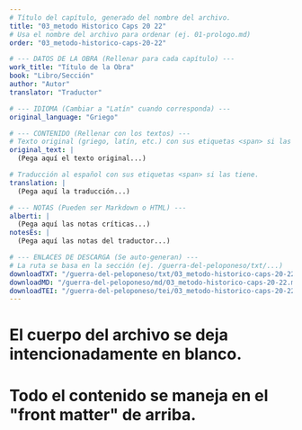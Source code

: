 ```yaml
---
# Título del capítulo, generado del nombre del archivo.
title: "03_metodo Historico Caps 20 22"
# Usa el nombre del archivo para ordenar (ej. 01-prologo.md)
order: "03_metodo-historico-caps-20-22"

# --- DATOS DE LA OBRA (Rellenar para cada capítulo) ---
work_title: "Título de la Obra"
book: "Libro/Sección"
author: "Autor"
translator: "Traductor"

# --- IDIOMA (Cambiar a "Latín" cuando corresponda) ---
original_language: "Griego"

# --- CONTENIDO (Rellenar con los textos) ---
# Texto original (griego, latín, etc.) con sus etiquetas <span> si las tiene.
original_text: |
  (Pega aquí el texto original...)

# Traducción al español con sus etiquetas <span> si las tiene.
translation: |
  (Pega aquí la traducción...)

# --- NOTAS (Pueden ser Markdown o HTML) ---
alberti: |
  (Pega aquí las notas críticas...)
notesEs: |
  (Pega aquí las notas del traductor...)

# --- ENLACES DE DESCARGA (Se auto-generan) ---
# La ruta se basa en la sección (ej. /guerra-del-peloponeso/txt/...)
downloadTXT: "/guerra-del-peloponeso/txt/03_metodo-historico-caps-20-22.txt"
downloadMD: "/guerra-del-peloponeso/md/03_metodo-historico-caps-20-22.md"
downloadTEI: "/guerra-del-peloponeso/tei/03_metodo-historico-caps-20-22.xml"
---
```

# El cuerpo del archivo se deja intencionadamente en blanco.
# Todo el contenido se maneja en el "front matter" de arriba.